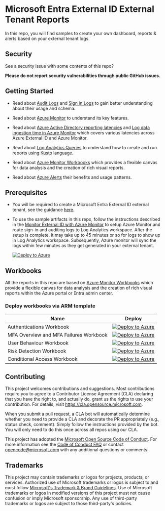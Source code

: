 # Microsoft Entra External ID External Tenant Reports

In this repo, you will find samples to create your own dashboard, reports & alerts based on your external tenant logs. 

## Security

See a security issue with some contents of this repo?

**Please do not report security vulnerabilities through public GitHub issues.**

## Getting Started

- Read about [Audit Logs](https://docs.microsoft.com/en-us/azure/active-directory-b2c/view-audit-logs) and [Sign in Logs](https://docs.microsoft.com/en-us/azure/active-directory/reports-monitoring/reference-azure-monitor-sign-ins-log-schema) to gain better understanding about their usage and schema.

- Read about [Azure Monitor](https://docs.microsoft.com/en-us/azure/azure-monitor/overview) to understand its key features.

- Read about [Azure Active Directory reporting latencies](https://docs.microsoft.com/en-us/azure/active-directory/reports-monitoring/reference-reports-latencies) and [Log data ingestion time in Azure Monitor](https://docs.microsoft.com/en-us/azure/azure-monitor/platform/data-ingestion-time) which covers various latencies across Azure External ID and Azure Monitor.

- Read about [Log Analytics Queries](https://docs.microsoft.com/en-us/azure/azure-monitor/log-query/get-started-portal) to understand how to create and run reports using [Kusto](https://docs.microsoft.com/en-us/azure/data-explorer/kusto/concepts/) language.

- Read about [Azure Monitor Workbooks](https://docs.microsoft.com/en-us/azure/azure-monitor/platform/workbooks-overview) which provides a flexible canvas for data analysis and the creation of rich visual reports.

- Read about [Azure Alerts](https://docs.microsoft.com/en-us/azure/azure-monitor/platform/alerts-overview) their benefits and usage patterns.

## Prerequisites

- You will be required to create a Microsoft Entra External ID external tenant, see the guidance [here](https://learn.microsoft.com/en-us/entra/external-id/customers/quickstart-tenant-setup).

- To use the sample artifacts in this repo, follow the instructions described in the [Monitor External ID with Azure Monitor](https://learn.microsoft.com/en-us/entra/external-id/customers/how-to-azure-monitor) to setup Azure Monitor and route sign-in and auditing logs to Log Analytics workspace. After the setup is complete, it may take up to 45 minutes or so for logs to show up in Log Analytics workspace. Subsequently, Azure monitor will sync the logs within few minutes as they get generated in your external tenant. 
    
    <a href=https://portal.azure.com/#create/Microsoft.Template/uri/https%3A%2F%2Fraw.githubusercontent.com%2Fmicrosoft%2Fexternal-id-azure-monitor%2Fmain%2Ftemplates%2FrgDelegatedResourceManagement.json data-linktype="external"><img src=https://aka.ms/deploytoazurebutton alt="Deploy to Azure" data-linktype="external"></a>

## Workbooks

All the reports in this repo are based on [Azure Monitor Workbooks](https://docs.microsoft.com/en-us/azure/azure-monitor/platform/workbooks-overview) which provide a flexible canvas for data analysis and the creation of rich visual reports within the Azure portal or Entra admin center.

### Deploy workbooks via ARM template

| Name      | Deploy |
| ----------- | ----------- |
| Authentications Workbook      |<a href=https://portal.azure.com/#create/Microsoft.Template/uri/https%3A%2F%2Fraw.githubusercontent.com%2Fmicrosoft%2Fexternal-id-azure-monitor%2Fmain%2Ftemplates%2FauthenticationsWorkbookDeployment.json data-linktype="external"><img src=https://aka.ms/deploytoazurebutton alt="Deploy to Azure" data-linktype="external"></a>    |
| MFA Overview and MFA Failures Workbook      |<a href=https://portal.azure.com/#create/Microsoft.Template/uri/https%3A%2F%2Fraw.githubusercontent.com%2Fmicrosoft%2Fexternal-id-azure-monitor%2Fmain%2Ftemplates%2FmfaWorkbookDeployment.json data-linktype="external"><img src=https://aka.ms/deploytoazurebutton alt="Deploy to Azure" data-linktype="external"></a>    |
| User Behaviour Workbook      |<a href=https://portal.azure.com/#create/Microsoft.Template/uri/https%3A%2F%2Fraw.githubusercontent.com%2Fmicrosoft%2Fexternal-id-azure-monitor%2Fmain%2Ftemplates%2FuserBehaviourWorkbookDeployment.json data-linktype="external"><img src=https://aka.ms/deploytoazurebutton alt="Deploy to Azure" data-linktype="external"></a>    |
| Risk Detection Workbook      |<a href=https://portal.azure.com/#create/Microsoft.Template/uri/https%3A%2F%2Fraw.githubusercontent.com%2Fmicrosoft%2Fexternal-id-azure-monitor%2Fmain%2Ftemplates%2FriskDetectionWorkbookDeployment.json data-linktype="external"><img src=https://aka.ms/deploytoazurebutton alt="Deploy to Azure" data-linktype="external"></a>    |
| Conditional Access Workbook      |<a href=https://portal.azure.com/#create/Microsoft.Template/uri/https%3A%2F%2Fraw.githubusercontent.com%2Fmicrosoft%2Fexternal-id-azure-monitor%2Fmain%2Ftemplates%2FconditionalAccessWorkbookDeployment.json data-linktype="external"><img src=https://aka.ms/deploytoazurebutton alt="Deploy to Azure" data-linktype="external"></a>    |

## Contributing

This project welcomes contributions and suggestions. Most contributions require you to agree to a
Contributor License Agreement (CLA) declaring that you have the right to, and actually do, grant us
the rights to use your contribution. For details, visit https://cla.opensource.microsoft.com.

When you submit a pull request, a CLA bot will automatically determine whether you need to provide
a CLA and decorate the PR appropriately (e.g., status check, comment). Simply follow the instructions
provided by the bot. You will only need to do this once across all repos using our CLA.

This project has adopted the [Microsoft Open Source Code of Conduct](https://opensource.microsoft.com/codeofconduct/).
For more information see the [Code of Conduct FAQ](https://opensource.microsoft.com/codeofconduct/faq/) or
contact [opencode@microsoft.com](mailto:opencode@microsoft.com) with any additional questions or comments.

## Trademarks

This project may contain trademarks or logos for projects, products, or services. Authorized use of Microsoft 
trademarks or logos is subject to and must follow 
[Microsoft's Trademark & Brand Guidelines](https://www.microsoft.com/en-us/legal/intellectualproperty/trademarks/usage/general).
Use of Microsoft trademarks or logos in modified versions of this project must not cause confusion or imply Microsoft sponsorship.
Any use of third-party trademarks or logos are subject to those third-party's policies.
